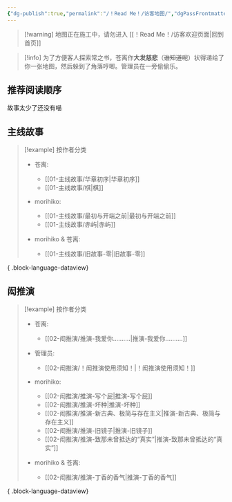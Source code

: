 ```yaml
---
{"dg-publish":true,"permalink":"/！Read Me！/访客地图/","dgPassFrontmatter":true,"noteIcon":"\\！Read Me！\\others\\data\\svg","created":"2024-11-24T12:27:24.000+08:00","updated":"2024-11-24T12:27:24.000+08:00"}
---
```


>[!warning] 地图正在施工中，请勿进入
>[[！Read Me！/访客欢迎页面\|回到首页]]

>[!info]
>为了方便客人探索常之书，苍离作**大发慈悲**（~~谁知道呢~~）状得递给了你一张地图，然后躲到了角落哼唧。管理员在一旁偷偷乐。

## 推荐阅读顺序

故事太少了还没有喵

## 主线故事

> [!example] 按作者分类
>  - 苍离: 
>     - [[01-主线故事/华章初序\|华章初序]]
>     - [[01-主线故事/棋\|棋]]
> 
> - morihiko: 
>     - [[01-主线故事/最初与开端之前\|最初与开端之前]]
>     - [[01-主线故事/赤屿\|赤屿]]
> 
> - morihiko & 苍离: 
>     - [[01-主线故事/旧故事-零\|旧故事-零]]
> 
> 
{ .block-language-dataview}

## 闳推演

> [!example] 按作者分类
>  - 苍离: 
>     - [[02-闳推演/推演-我爱你..........\|推演-我爱你..........]]
> 
> - 管理员: 
>     - [[02-闳推演/！闳推演使用须知！\|！闳推演使用须知！]]
> 
> - morihiko: 
>     - [[02-闳推演/推演-写个屁\|推演-写个屁]]
>     - [[02-闳推演/推演-坏种\|推演-坏种]]
>     - [[02-闳推演/推演-新古典、极简与存在主义\|推演-新古典、极简与存在主义]]
>     - [[02-闳推演/推演-旧镜子\|推演-旧镜子]]
>     - [[02-闳推演/推演-致那未曾抵达的“真实”\|推演-致那未曾抵达的“真实”]]
> 
> - morihiko & 苍离: 
>     - [[02-闳推演/推演-丁香的香气\|推演-丁香的香气]]
> 
> 
{ .block-language-dataview}






